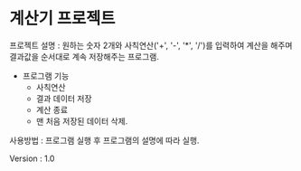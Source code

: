 # 계산기 프로젝트

프로젝트 설명 : 원하는 숫자 2개와 사칙연산('+', '-', '*', '/')를 입력하여 계산을 해주며 결과값을 순서대로 계속 저장해주는 프로그램.

+ 프로그램 기능 
  + 사칙연산 
  + 결과 데이터 저장 
  + 계산 종료 
  + 맨 처음 저장된 데이터 삭제.

사용방법 : 프로그램 실행 후 프로그램의 설명에 따라 실행.

Version : 1.0 
